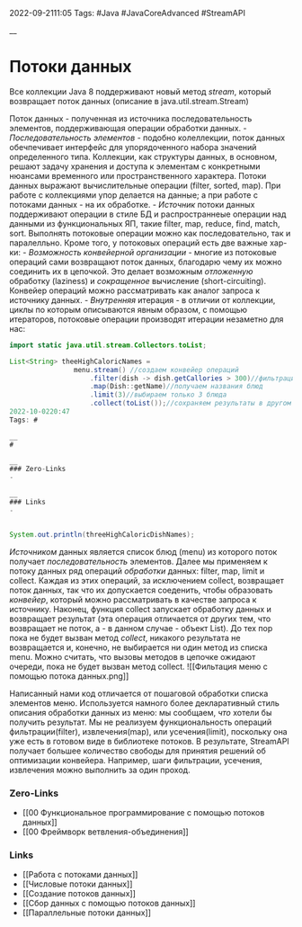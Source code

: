 2022-09-2111:05
Tags: #Java #JavaCoreAdvanced #StreamAPI 

__
# Потоки данных
Все коллекции Java 8 поддерживают новый метод *stream*, который возвращает поток данных (описание в java.util.stream.Stream)

Поток данных - полученная из источника последовательность элементов, поддерживающая операции обработки данных.
	- *Последовательность элементов* - подобно колеллекции, поток данных обечпечивает интерфейс для упорядоченного набора значений определенного типа. Коллекции, как структуры данных, в основном, решают задачу хранения и доступа к элементам с конкретными нюансами временного или пространственного характера. Потоки данных выражают вычислительные операции (filter, sorted, map). При работе с коллекциями упор делается на данные; а при работе с потоками данных - на их обработке.
	- *Источник* потоки данных поддерживают операции в стиле БД и распространнеые операции над данными из функциональных ЯП, такие filter, map, reduce, find, match, sort. Выполнять потоковые операции можно как последовательно, так и паралелльно.
	Кроме того, у потоковых операций есть две важные хар-ки:
	- *Возможность конвейерной организации* - многие из потоковые операций сами возвращают поток данных, благодарю чему их можно соединить их в цепочкой. Это делает возможным *отложенную* обработку (laziness) и *сокращенное* вычисление (short-circuiting). Конвейер операций можно рассматривать как аналог запроса к источнику данных.
	- *Внутренняя* итерация - в отличии от коллекции, циклы по которым описываются явным образом, с помощью итераторов, потоковые операции производят итерации незаметно для нас:
```java
import static java.util.stream.Collectors.toList;

List<String> theeHighCaloricNames = 
				menu.stream() //создаем конвейер операций
					.filter(dish -> dish.getCallories > 300)//фильтрация
					.map(Dish::getName)//получаем названия блюд
					.limit(3)//выбираем только 3 блюда
					.collect(toList());//сохраняем результаты в другом объекте
2022-10-0220:47
Tags: #

__
#

__
### Zero-Links
- 

__
### Links
- 


System.out.println(threeHighCaloricDishNames);
```
*Источником* данных является список блюд (menu) из которого поток получает *последовательность* элементов. Далее мы применяем к потоку данных ряд операций *обработки* данных: filter, map, limit и collect. Каждая из этих операций, за исключением collect, возвращает поток данных, так что их допускается соеденить, чтобы образовать *конвейер*, который можно рассматривать в качестве запроса к источнику. Наконец, функция collect запускает обработку данных и возвращает результат (эта операция отличается от других тем, что возвращает не поток, а - в данном случае - объект List). До тех пор пока не будет вызван метод *collect*, никакого результата не возвращается и, конечно, не выбирается ни один метод из списка menu. Можно считать, что вызовы методов в цепочке ожидают очереди, пока не будет вызван метод collect. 
![[Фильтация меню с помощью потока данных.png]]

Написанный нами код отличается от пошаговой обработки списка элементов меню.
Используется намного более декларативный стиль описания обработки данных из меню: мы сообщаем, *что* хотели бы получить результат. Мы не реализуем функциональность операций фильтрации(filter), извлечения(map), или усечения(limit), поскольку она уже есть в готовом виде в библиотеке потоков. 
В результате, StreamAPI получает большее количество свободы для принятия решений об оптимизации конвейера. Например, шаги фильтрации, усечения, извлечения можно выполнить за один проход.



### Zero-Links
- [[00 Функциональное программирование с помощью потоков данных]]
- [[00 Фреймворк ветвления-объединения]]

### Links
- [[Работа с потоками данных]]
- [[Числовые потоки данных]]
- [[Создание потоков данных]]
- [[Сбор данных с помощью потоков данных]]
- [[Параллельные потоки данных]]
